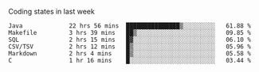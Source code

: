 Coding states in last week

<!--START_SECTION:waka-->

```text
Java             22 hrs 56 mins  ███████████████▒░░░░░░░░░   61.88 %
Makefile         3 hrs 39 mins   ██▒░░░░░░░░░░░░░░░░░░░░░░   09.85 %
SQL              2 hrs 15 mins   █▓░░░░░░░░░░░░░░░░░░░░░░░   06.10 %
CSV/TSV          2 hrs 12 mins   █▒░░░░░░░░░░░░░░░░░░░░░░░   05.96 %
Markdown         2 hrs 4 mins    █▒░░░░░░░░░░░░░░░░░░░░░░░   05.58 %
C                1 hr 16 mins    █░░░░░░░░░░░░░░░░░░░░░░░░   03.44 %
```

<!--END_SECTION:waka-->
